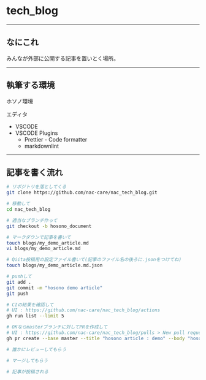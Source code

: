 # tech_blog

---

## なにこれ

みんなが外部に公開する記事を置いとく場所。

---

## 執筆する環境

ホソノ環境

エディタ

- VSCODE
- VSCODE Plugins
  - Prettier - Code formatter
  - markdownlint

---

## 記事を書く流れ

```zsh
# リポジトリを落としてくる
git clone https://github.com/nac-care/nac_tech_blog.git

# 移動して
cd nac_tech_blog

# 適当なブランチ作って
git checkout -b hosono_document

# マークダウンで記事を書いて
touch blogs/my_demo_article.md
vi blogs/my_demo_article.md

# Qiita投稿用の設定ファイル書いて(記事のファイル名の後ろに.jsonをつけてね)
touch blogs/my_demo_article.md.json

# pushして
git add .
git commit -m "hosono demo article"
git push

# CIの結果を確認して
# UI : https://github.com/nac-care/nac_tech_blog/actions
gh run list --limit 5

# OKならmasterブランチに対してPRを作成して
# UI : https://github.com/nac-care/nac_tech_blog/pulls > New pull request
gh pr create --base master --title "hosono article : demo" --body "hosono article : demo"

# 誰かにレビューしてもらう

# マージしてもらう

# 記事が投稿される
```
